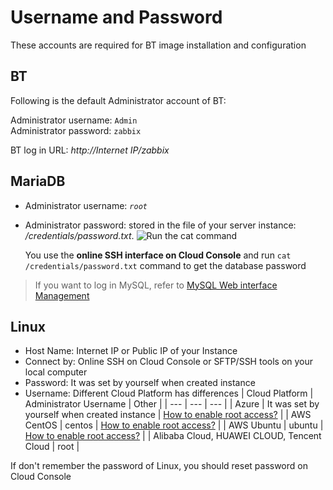 # Username and Password

These accounts are required for BT image installation and configuration

## BT

Following is the default Administrator account of BT: 

Administrator username: `Admin`  
Administrator password: `zabbix`  

BT log in URL: *http://Internet IP/zabbix*

## MariaDB

* Administrator username: *`root`*
* Administrator password: stored in the file of your server instance: */credentials/password.txt*. 
   ![Run the cat command](https://libs.websoft9.com/Websoft9/DocsPicture/zh/common/catdbpassword-websoft9.png)

   You use the **online SSH interface on Cloud Console** and run `cat /credentials/password.txt` command to get the database password

> If you want to log in MySQL, refer to [MySQL Web interface Management](/admin-mysql.md)

## Linux

* Host Name: Internet IP or Public IP of your Instance
* Connect by: Online SSH on Cloud Console or SFTP/SSH tools on your local computer
* Password: It was set by yourself when created instance
* Username: Different Cloud Platform has differences
   |  Cloud Platform   |  Administrator Username   | Other |
   | --- | --- | --- |
   |  Azure   |  It was set by yourself when created instance   | [How to enable root access?](https://support.websoft9.com/docs/azure/server-login.html#sample2-enable-the-root-username) |
   |  AWS CentOS   |  centos   | [How to enable root access?](https://support.websoft9.com/docs/aws/server-login.html#sample2-enable-the-root-username) |
   |  AWS Ubuntu   |  ubuntu   | [How to enable root access?](https://support.websoft9.com/docs/aws/server-login.html#sample2-enable-the-root-username) |
   |  Alibaba Cloud, HUAWEI CLOUD, Tencent Cloud |  root   |

If don't remember the password of Linux, you should reset password on Cloud Console